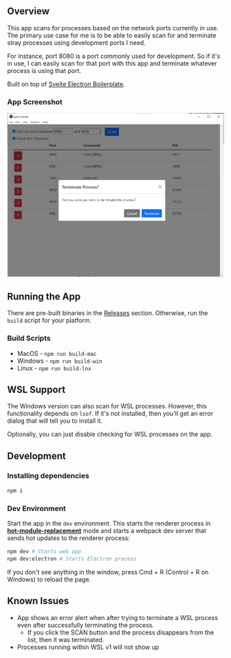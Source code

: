 ## Overview

This app scans for processes based on the network ports currently in use. The primary use case for me is to be able to easily scan for and terminate stray processes using development ports I need.

For instance, port 8080 is a port commonly used for development. So if it's in use, I can easily scan for that port with this app and terminate whatever process is using that port.

Built on top of [Svelte Electron Boilerplate](https://github.com/ptkdev-boilerplate/svelte-electron-boilerplate).

### App Screenshot

![App Screenshot](docs/images/process-terminate-prompt.png)

## Running the App
There are pre-built binaries in the [Releases](https://github.com/henryjw/port-scanner-app/releases) section. Otherwise, run the `build` script for your platform.

### Build Scripts
- MacOS 	- `npm run build-mac`
- Windows 	- `npm run build-win`
- Linux 	- `npm run build-lnx`

## WSL Support
The Windows version can also scan for WSL processes. However, this functionality depends on `lsof`.
If it's not installed, then you'll get an error dialog that will tell you to install it.

Optionally, you can just disable checking for WSL processes on the app.

## Development

### Installing dependencies

```sh
npm i
```

### Dev Environment

Start the app in the `dev` environment. This starts the renderer process in [**hot-module-replacement**](https://webpack.js.org/guides/hmr-react/) mode and starts a webpack dev server that sends hot updates to the renderer process:

```sh
npm dev # Starts web app
npm dev:electron # Starts Electron process
```

If you don't see anything in the window, press Cmd + R (Control + R on Windows) to reload the page.

## Known Issues
- App shows an error alert when after trying to terminate a WSL process even after successfully terminating the process.
  - If you click the SCAN button and the process disappears from the list, then it was terminated.
- Processes running within WSL v1 will not show up
